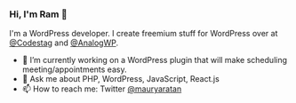 ### Hi, I'm Ram 👋


I'm a WordPress developer. I create freemium stuff for WordPress over at [@Codestag](https://codestag.com) and [@AnalogWP](https://analogwp.com).

- 🔭 I’m currently working on a WordPress plugin that will make scheduling meeting/appointments easy.
- 💬 Ask me about PHP, WordPress, JavaScript, React.js
- 📫 How to reach me: Twitter [@mauryaratan](https://twitter.com/mauryaratan/)
